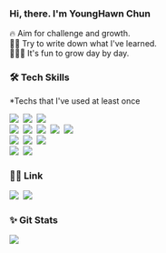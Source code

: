 ### Hi, there. I'm YoungHawn Chun

<p align="left">
  
  🔥 Aim for challenge and growth. <br>
  ✍🏻 Try to write down what I've learned. <br>
  👩🏻‍💻 It's fun to grow day by day.

</p>

<h3 align="left">🛠 Tech Skills </h3>
<p align="left"> *Techs that I've used at least once </p>
<p align="left"> 
  <img src="https://img.shields.io/badge/Java-512BD4?style=flat-square&logo=Java&logoColor=white"/></a>&nbsp 
  <img src="https://img.shields.io/badge/SpringBoot-A8B9CC?style=flat-square&logo=Spring Boot&logoColor=white"/></a>&nbsp 
  <img src="https://img.shields.io/badge/Nodejs-3766AB?style=flat-square&logo=Express&logoColor=white"/></a>&nbsp 
  <br> 
  <img src="https://img.shields.io/badge/Javascript-ffb13b?style=flat-square&logo=JavaScript&logoColor=white"/></a>&nbsp 
  <img src="https://img.shields.io/badge/React-09D3AC?style=flat-square&logo=Create React App&logoColor=white"/></a>&nbsp 
  <img src="https://img.shields.io/badge/Mysql-4479A1?style=flat-square&logo=MySql&logoColor=white"/></a>&nbsp
  <img src="https://img.shields.io/badge/Markdown-41454A?style=flat-square&logo=Markdown&logoColor=white"/></a>&nbsp 
  <img src="https://img.shields.io/badge/Linux-FCC624?style=flat-square&logo=Linux&logoColor=white"/></a>&nbsp 
  <br> 
  <img src="https://img.shields.io/badge/aws-000000?style=flat-square&logo=amazon-aws&logoColor=white"/></a>&nbsp 
  <img src="https://img.shields.io/badge/Travis_ci-000000?style=flat-square&logo=CiviCRM&logoColor=white"/></a>&nbsp 
  <img src="https://img.shields.io/badge/NGINX-000000?style=flat-square&logo=NGINX&logoColor=white"/></a>&nbsp 
  <br> 
  <img src="https://img.shields.io/badge/Git-181717?style=flat-square&logo=Git&logoColor=white"/></a>&nbsp 
  <img src="https://img.shields.io/badge/GitHub_Desktop-181717?style=flat-square&logo=Git&logoColor=white"/></a>&nbsp 
</p>

<h3 align="left">✍🏻 Link </h3>
<p align="left">
  <a href="https://chunyounghawn.github.io/"><img src="https://img.shields.io/badge/Git%20Blog-11B48A?style=flat-square&logo=GitBook&logoColor=white&link=https://chunyounghawn.github.io/"/></a>&nbsp
  <a href="mailto:younghawn6868@gmail.com"><img src="https://img.shields.io/badge/Gmail-d14836?style=flat-square&logo=Gmail&logoColor=white&link=younghawn6868@gmail.com"/></a>
</p>


<h3 align="left">✨ Git Stats</h3>

<p align="left">
  <a href="https://github.com/anuraghazra/github-readme-stats"><img src="https://github-readme-stats.vercel.app/api?username=Chunyounghawn&count_private=true&show_icons=true&hide=stars"/></a>
</p>
